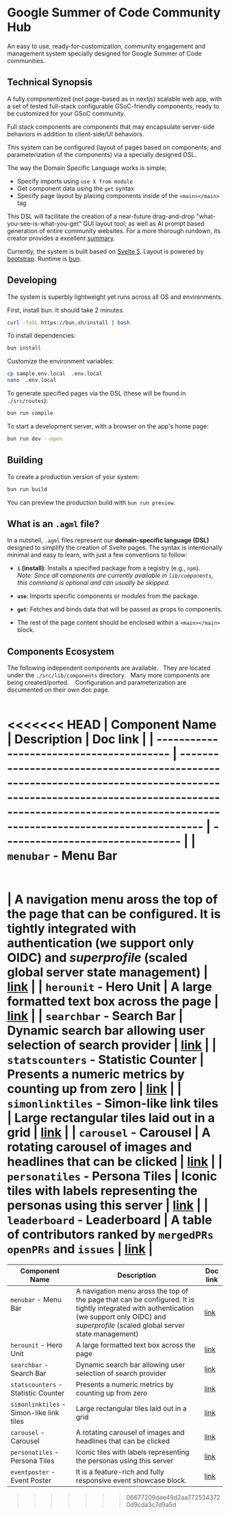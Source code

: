 # Google Summer of Code Community Hub

An easy to use, ready-for-customization, community engagement and management system specially designed for Google Summer of Code communities.

## Technical Synopsis

A fully componentized (not page-based as in nextjs) scalable web app, with a set of tested full-stack configurable GSoC-friendly components, ready to be customized for your GSoC community.

Full stack components are components that may encapsulate server-side behaviors in addition to client-side/UI behaviors.

This system can be configured (layout of pages based on components; and parameterization of the components) via a specially designed DSL.

The way the Domain Specific Language works is simple;

- Specify imports using `use X from module`
- Get component data using the `get` syntax
- Specify page layout by placing components inside of the `<main></main>` tag

This DSL will facilitate the creation of a near-future drag-and-drop "what-you-see-is-what-you-get" GUI layout tool; as well as AI prompt based generation of entire community websites. For a more thorough rundown, its creator provides a excellent [summary](https://github.com/anjy7/Google-Summer-of-Code).

Currently, the system is built based on [Svelte 5](https://github.com/sveltejs/svelte). Layout is powered by [bootstrap](https://github.com/twbs/bootstrap). Runtime is [bun](https://github.com/oven-sh/bun).

## Developing

The system is superbly lightweight yet runs across all OS and environments.

First, install bun. It should take 2 minutes.

```bash
curl -fsSL https://bun.sh/install | bash
```

To install dependencies:

```bash
bun install
```

Customize the environment variables:

```bash
cp sample.env.local  .env.local
nano  .env.local
```

To generate specified pages via the DSL (these will be found in `./src/routes`):

```bash
bun run compile
```

To start a development server, with a browser on the app's home page:

```bash
bun run dev --open
```

## Building

To create a production version of your system:

```bash
bun run build
```

You can preview the production build with `bun run preview`.

## What is an `.agml` file?

In a nutshell, `.agml` files represent our **domain-specific language (DSL)** designed to simplify the creation of Svelte pages. The syntax is intentionally minimal and easy to learn, with just a few conventions to follow:

- **`i` (install)**: Installs a specified package from a registry (e.g., `npm`).  
  _Note: Since all components are currently available in `lib/components`, this command is optional and can usually be skipped._

- **`use`**: Imports specific components or modules from the package.

- **`get`**: Fetches and binds data that will be passed as props to components.

- The rest of the page content should be enclosed within a `<main></main>` block.

## Components Ecosystem

The following independent components are available.&ensp; They are located under the `./src/lib/components` directory.&ensp; Many more components are being created/ported. &ensp; Configuration and parameterization are documented on their own doc page.
<br/>
<br/>

<<<<<<< HEAD
| Component Name                           | Description                                                                                                                                                                                        | Doc link                         |
| ---------------------------------------- | -------------------------------------------------------------------------------------------------------------------------------------------------------------------------------------------------- | -------------------------------- |
| `menubar` - Menu Bar<br/><br/><br/>      | A navigation menu aross the top of the page that can be configured. It is tightly integrated with authentication (we support only OIDC) and _superprofile_ (scaled global server state management) | [link](./docs/menubar.md)        |
| `herounit` - Hero Unit                   | A large formatted text box across the page                                                                                                                                                         | [link](./docs/herounit.md)       |
| `searchbar` - Search Bar                 | Dynamic search bar allowing user selection of search provider                                                                                                                                      | [link](./docs/searchbar.md)      |
| `statscounters` - Statistic Counter      | Presents a numeric metrics by counting up from zero                                                                                                                                                | [link](./docs/statscounters.md)  |
| `simonlinktiles` - Simon-like link tiles | Large rectangular tiles laid out in a grid                                                                                                                                                         | [link](./docs/simonlinktiles.md) |
| `carousel` - Carousel                    | A rotating carousel of images and headlines that can be clicked                                                                                                                                    | [link](./docs/carousel.md)       |
| `personatiles` - Persona Tiles           | Iconic tiles with labels representing the personas using this server                                                                                                                               | [link](./docs/personatiles.md)   |
| `leaderboard` - Leaderboard              | A table of contributors ranked by `mergedPRs` `openPRs` and `issues`                                                                                                                               | [link](./docs/leaderboard.md)    |
=======

|Component Name|Description|Doc link|
|------|------|------|
|`menubar` - Menu Bar<br/><br/><br/>|A navigation menu aross the top of the page that can be configured.  It is tightly integrated with authentication (we support only OIDC) and _superprofile_ (scaled global server state management)|[link](./docs/menubar.md)|
|`herounit` -  Hero Unit|A large formatted text box across the page|[link](./docs/herounit.md)|
|`searchbar` - Search Bar|Dynamic search bar allowing user selection of search provider|[link](./docs/searchbar.md)|
|`statscounters` - Statistic Counter|Presents a numeric metrics by counting up from zero|[link](./docs/statscounters.md)|
|`simonlinktiles` - Simon-like link tiles|Large rectangular tiles laid out in a grid|[link](./docs/simonlinktiles.md)|
|`carousel` - Carousel|A rotating carousel of images and headlines that can be clicked|[link](./docs/carousel.md)|
|`personatiles` - Persona Tiles|Iconic tiles with labels representing the personas using this server|[link](./docs/personatiles.md)|
|`eventposter` - Event Poster|It is a feature-rich and fully responsive event showcase block.|[link](./docs/eventposter.md)| 


>>>>>>> 06677209dae49d2aa7725343720d9cda3c7d9a5d
